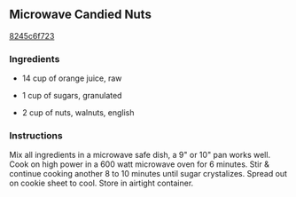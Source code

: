 ## Microwave Candied Nuts

[8245c6f723](http://www.food.com/recipe/microwave-candied-nuts-450369)

### Ingredients

 - 14 cup of orange juice, raw

 - 1 cup of sugars, granulated

 - 2 cup of nuts, walnuts, english

### Instructions

Mix all ingredients in a microwave safe dish, a 9" or 10" pan works well. Cook on high power in a 600 watt microwave oven for 6 minutes. Stir & continue cooking another 8 to 10 minutes until sugar crystalizes. Spread out on cookie sheet to cool. Store in airtight container.
